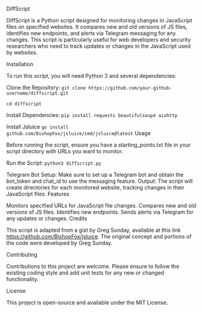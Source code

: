DiffScript

DiffScript is a Python script designed for monitoring changes in JavaScript files on specified websites. It compares new and old versions of JS files, identifies new endpoints, and alerts via Telegram messaging for any changes. This script is particularly useful for web developers and security researchers who need to track updates or changes in the JavaScript used by websites.

Installation

To run this script, you will need Python 3 and several dependencies:

Clone the Repository:
`git clone https://github.com/your-github-username/diffscript.git`

`cd diffscript`

Install Dependencies:
`pip install requests beautifulsoup4 aiohttp`

Install Jsluice
`go install github.com/BishopFox/jsluice/cmd/jsluice@latest`
Usage

Before running the script, ensure you have a starting_points.txt file in your script directory with URLs you want to monitor.

Run the Script:
`python3 diffscript.py`

Telegram Bot Setup:
Make sure to set up a Telegram bot and obtain the bot_token and chat_id to use the messaging feature.
Output:
The script will create directories for each monitored website, tracking changes in their JavaScript files.
Features

Monitors specified URLs for JavaScript file changes.
Compares new and old versions of JS files.
Identifies new endpoints.
Sends alerts via Telegram for any updates or changes.
Credits

This script is adapted from a gist by Greg Sunday, available at this link https://github.com/BishopFox/jsluice. The original concept and portions of the code were developed by Greg Sunday.

Contributing

Contributions to this project are welcome. Please ensure to follow the existing coding style and add unit tests for any new or changed functionality.

License

This project is open-source and available under the MIT License.

